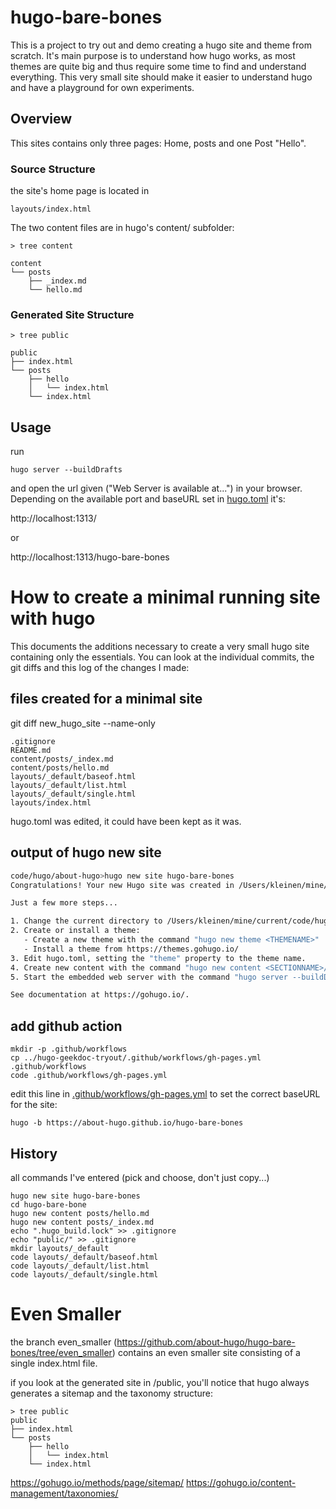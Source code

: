 # hugo-bare-bones

This is a project to try out and demo creating a hugo site and theme from scratch.
It's main purpose is to understand how hugo works, as most themes are quite big 
and thus require some time to find and understand everything. This very small 
site should make it easier to understand hugo and have a playground for own experiments.
## Overview
This sites contains only three pages: Home, posts and one Post "Hello". 

### Source Structure

the site's home page is located in 

    layouts/index.html

The two content files are in hugo's content/ subfolder:

    > tree content

    content
    └── posts
        ├── _index.md
        └── hello.md

### Generated Site Structure

    > tree public

    public
    ├── index.html
    └── posts
        ├── hello
        │   └── index.html
        └── index.html

## Usage
run 

    hugo server --buildDrafts

and open the url given ("Web Server is available at...") in your browser.
Depending on the available port and baseURL set in [hugo.toml](hugo.toml) it's:

http://localhost:1313/

or 

http://localhost:1313/hugo-bare-bones

# How to create a minimal running site with hugo

This documents the additions necessary to create a very small hugo site containing
only the essentials. You can look at the individual commits, the git diffs and this
log of the changes I made:

## files created for a minimal site

git diff new_hugo_site --name-only

    .gitignore
    README.md
    content/posts/_index.md
    content/posts/hello.md
    layouts/_default/baseof.html
    layouts/_default/list.html
    layouts/_default/single.html
    layouts/index.html


hugo.toml was edited, it could have been kept as it was.

## output of hugo new site
```sh
code/hugo/about-hugo>hugo new site hugo-bare-bones
Congratulations! Your new Hugo site was created in /Users/kleinen/mine/current/code/hugo/about-hugo/hugo-bare-bones.

Just a few more steps...

1. Change the current directory to /Users/kleinen/mine/current/code/hugo/about-hugo/hugo-bare-bones.
2. Create or install a theme:
   - Create a new theme with the command "hugo new theme <THEMENAME>"
   - Install a theme from https://themes.gohugo.io/
3. Edit hugo.toml, setting the "theme" property to the theme name.
4. Create new content with the command "hugo new content <SECTIONNAME>/<FILENAME>.<FORMAT>".
5. Start the embedded web server with the command "hugo server --buildDrafts".

See documentation at https://gohugo.io/.
```

## add github action

    mkdir -p .github/workflows
    cp ../hugo-geekdoc-tryout/.github/workflows/gh-pages.yml .github/workflows
    code .github/workflows/gh-pages.yml

edit this line in [.github/workflows/gh-pages.yml](.github/workflows/gh-pages.yml)
to set the correct baseURL for the site: 

    hugo -b https://about-hugo.github.io/hugo-bare-bones

## History

all commands I've entered (pick and choose, don't just copy...)

    hugo new site hugo-bare-bones
    cd hugo-bare-bone
    hugo new content posts/hello.md
    hugo new content posts/_index.md
    echo ".hugo_build.lock" >> .gitignore
    echo "public/" >> .gitignore
    mkdir layouts/_default
    code layouts/_default/baseof.html
    code layouts/_default/list.html
    code layouts/_default/single.html


# Even Smaller

the branch even_smaller (https://github.com/about-hugo/hugo-bare-bones/tree/even_smaller) 
contains an even smaller site consisting of a single index.html file.

if you look at the generated site in /public, you'll notice that 
hugo always generates a sitemap and the taxonomy structure:
```
> tree public
public
├── index.html
└── posts
    ├── hello
    │   └── index.html
    └── index.html

```

https://gohugo.io/methods/page/sitemap/
https://gohugo.io/content-management/taxonomies/